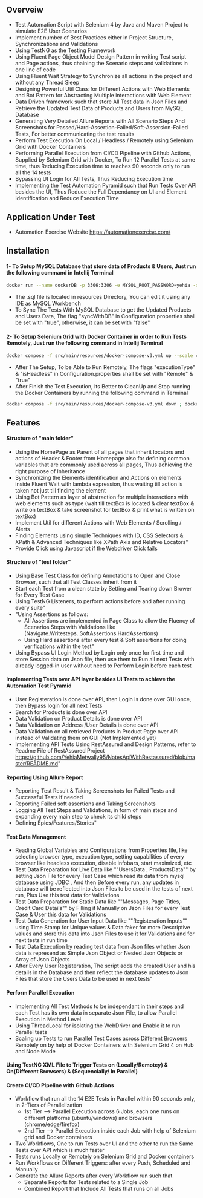 ## Overveiw
- Test Automation Script with Selenium 4 by Java and Maven Project to simulate E2E User Scenarios
- Implement number of Best Practices either in Project Structure, Synchronizations and Validations
- Using TestNG as the Testing Framework
- Using Fluent Page Object Model Design Pattern in writing Test script and Page actions, thus chaining the Scenario steps and validations in one line of code
- Using Fluent Wait Strategy to Synchronize all actions in the project and without any Thread Sleep
- Designing Powerful Util Class for Different Actions with Web Elements and Bot Pattern for Abstracting Multiple interactions with Web Element
- Data Driven framework such that store All Test data in Json Files and Retrieve the Updated Test Data of Products and Users from MySQL Database
- Generating Very Detailed Allure Reports with All Scenario Steps And Screenshots for Passed/Hard-Assertion-Failed/Soft-Assersion-Failed Tests, For better communicating the test results
- Perform Test Execution On Local / Headless / Remotely using Selenium Grid with Docker Containers
- Performing Parallel Execution from CI/CD Pipeline with Github Actions, Supplied by Selenium Grid with Docker, To Run 12 Parallel Tests at same time, thus Reducing Execution time to reaches 90 seconds only to run all the 14 tests
- Bypassing UI Login for All Tests, Thus Reducing Execution time
- Implementing the Test Automation Pyramid such that Run Tests Over API besides the UI, Thus Reduce the Full Dependancy on UI and Element Identification and Reduce Execution Time
  
## Application Under Test
- Automation Exercise Website https://automationexercise.com/

## Installation
#### 1- To Setup MySQL Database that store data of Products & Users, Just run the following command in Intellij Terminal
```bash
docker run --name dockerDB -p 3306:3306 -e MYSQL_ROOT_PASSWORD=yehia -d mysql; Start-Sleep -Seconds 20; docker cp src/test/resources/DBFiles/ProductsAndUsers.sql dockerDB:/ProductsAndUsers.sql; docker exec -i dockerDB mysql -u root -p'yehia' -e "SOURCE /ProductsAndUsers.sql;" 
```
- The .sql file is located in resources Directory, You can edit it using any IDE as MySQL Workbench
- To Sync The Tests With MySQL Database to get the Updated Products and Users Data, The flag "syncWithDB" in Configuration.properties shall be set with "true", otherwise, it can be set with "false" 
#### 2- To Setup Selenium Grid with Docker Container in order to Run Tests Remotely, Just run the following command in Intellij Terminal
```bash
docker compose -f src/main/resources/docker-compose-v3.yml up --scale chrome=5 --scale edge=5 --scale firefox=5 -d 
```
- After The Setup, To be Able to Run Remotely, The flags "executionType" & "isHeadless" in Configuration.properties shall be set with "Remote" & "true"
- After Finish the Test Execution, Its Better to CleanUp and Stop running the Docker Containers by running the following command in Terminal
```bash
docker compose -f src/main/resources/docker-compose-v3.yml down ; docker stop dockerDB 
```  

## Features
#### Structure of "main folder"
- Using the HomePage as Parent of all pages that inherit locators and actions of Header & Footer from Homepage also for defining common variables that are commonly used across all pages, Thus achieving the right purpose of Inheritance
- Synchronizing the Elements identification and Actions on elements inside Fluent Wait with lambda expression, thus waiting till action is taken not just till finding the element
- Using Bot Pattern as layer of abstraction for multiple interactions with web elements such as type (wait till textBox is located & clear textBox & write on textBox & take screenshot for textBox & print what is written on textBox)
- Implement Util for different Actions with Web Elements / Scrolling / Alerts
- Finding Elements using simple Techniques with ID, CSS Selectors & XPath & Advanced Techniques like XPath Axis and Relative Locators"
- Provide Click using Javascript if the Webdriver Click fails

#### Structure of "test folder"
- Using Base Test Class for defining Annotations to Open and Close Browser, such that all Test Classes inherit from it
- Start each Test from a clean state by Setting and Tearing down Brower for Every Test Case
- Using TestNG Listeners, to perform actions before and after running every suite"
- "Using Assertions as follows:
   - All Assertions are implemented in Page Class to allow the Fluency of Scenarios Steps with Validations like (Navigate.Writesteps..SoftAssertions.HardAssertions)
   - Using Hard assertions after every test & Soft assertions for doing verifications within the test"
- Using Bypass UI Login Method by Login only once for first time and store Session data on Json file, then use them to Run all next Tests with already logged-in user without need to Perform Login before each test

#### Implementing Tests over API layer besides UI Tests to achieve the Automation Test Pyramid
- User Registeration is done over API, then Login is done over GUI once, then Bypass login for all next Tests
- Search for Products is done over API
- Data Validation on Product Details is done over API
- Data Validation on Address /User Details is done over API
- Data Validation on all retrieved Products in Product Page over API instead of Validating them on GUI (Not Implemented yet)
- Implementing API Tests Using RestAssured and Design Patterns, refer to Readme File of RestAssured Project https://github.com/YehiaMetwally95/NotesApiWithRestassured/blob/master/README.md"

#### Reporting Using Allure Report
- Reporting Test Result & Taking Screenshots for Failed Tests and Successful Tests if needed
- Reporting Failed soft assertions and Taking Screenshots 
- Logging All Test Steps and Validations, in form of main steps and expanding every main step to check its child steps
- Defining Epics/Features/Stories"

#### Test Data Management
- Reading Global Variables and Configurations from Properties file, like selecting browser type, execution type, setting capabilities of every browser like headless execution, disable infobars, start maximized, etc
- Test Data Preparation for Live Data like ""UsersData , ProductsData"" by setting Json File for every Test Case which read its data from mysql database using JDBC , And then Before every run, any updates in database will be reflected into Json Files to be used in the tests of next run, Plus Use this test data for Validations
- Test Data Preparation for Static Data like ""Messages, Page Titles, Credit Card Details"" by Filling it Manually on Json Files for every Test Case & User this data for Validations
- Test Data Generation for User Input Data like ""Registeration Inputs"" using Time Stamp for Unique values & Data faker for more Descriptive values and store this data into Json Files to use it for Validations and for next tests in run time
- Test Data Execution by reading test data from Json files whether Json data is represend as Simple Json Object or Nested Json Objects or Array of Json Objects
- After Every User Registeration, The script adds the created User and his details in the Database and then reflect the database updates to Json Files that store the Users Data to be used in next tests"

#### Perform Parallel Execution
- Implementing All Test Methods to be independant in their steps and each Test has its own data in separate Json File, to allow Parallel Execution in Method Level
- Using ThreadLocal for isolating the WebDriver and Enable it to run Parallel tests
- Scaling up Tests to run Parallel Test Cases across Different Browsers Remotely on by help of Docker Containers with Selenium Grid 4 on Hub and Node Mode

#### Using TestNG XML File to Trigger Tests on (Locally/Remotey) & On(Different Browsers) & (Sequencially/ In Parallel)

#### Create CI/CD Pipeline with Github Actions
- Workflow that run all the 14 E2E Tests in Parallel within 90 seconds only, In 2-Tiers of Parallelization 
    - 1st Tier --> Parallel Execution across 6 Jobs, each one runs on different platforms (ubuntu/windows) and browsers (chrome/edge/firefox)
    - 2nd Tier --> Parallel Execution inside each Job with help of Selenium grid and Docker containers 
- Two Workflows, One to run Tests over UI and the other to run the Same Tests over API which is much faster
- Tests runs Locally or Remotely on Selenium Grid and Docker containers
- Run Workflows on Different Triggers: after every Push, Scheduled and Manually
- Generate the Allure Reports after every Workflow run such that 
    - Separate Reports for Tests related to a Single Job
    - Combined Report that Include All Tests that runs on all Jobs 
